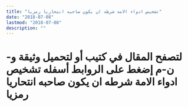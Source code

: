 ```yaml
---
title: "تشخيص ادواء الامة شرطه ان يكون صاحبه انتحاريا رمزيا"
date: "2018-07-08"
lastmod: "2018-07-08"
description: ""
---
```

# **لتصفح المقال في كتيب أو لتحميل وثيقة و-ن-م إضغط على الروابط أسفله** **تشخيص ادواء الامة شرطه ان يكون صاحبه انتحاريا رمزيا**

###